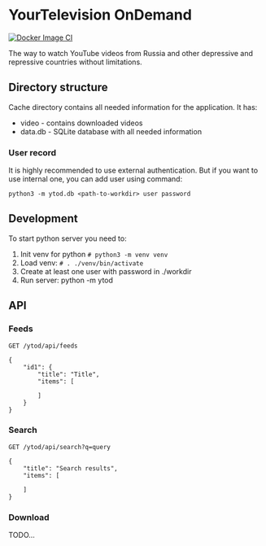 YourTelevision OnDemand
================
[![Docker Image CI](https://github.com/rymis/ytod/actions/workflows/docker-test-image.yml/badge.svg)](https://github.com/rymis/ytod/actions/workflows/docker-test-image.yml)

The way to watch YouTube videos from Russia and other depressive and repressive countries without limitations.

## Directory structure
Cache directory contains all needed information for the application. It has:
* video - contains downloaded videos
* data.db - SQLite database with all needed information

### User record
It is highly recommended to use external authentication. But if you want to use internal one, you can add user using command:
```
python3 -m ytod.db <path-to-workdir> user password
```

## Development
To start python server you need to:
1. Init venv for python `# python3 -m venv venv`
2. Load venv: `# . ./venv/bin/activate`
3. Create at least one user with password in ./workdir
4. Run server: python -m ytod

## API

### Feeds
```
GET /ytod/api/feeds

{
    "id1": {
        "title": "Title",
        "items": [

        ]
    }
}
```

### Search
```
GET /ytod/api/search?q=query

{
    "title": "Search results",
    "items": [

    ]
}
```

### Download
TODO...
